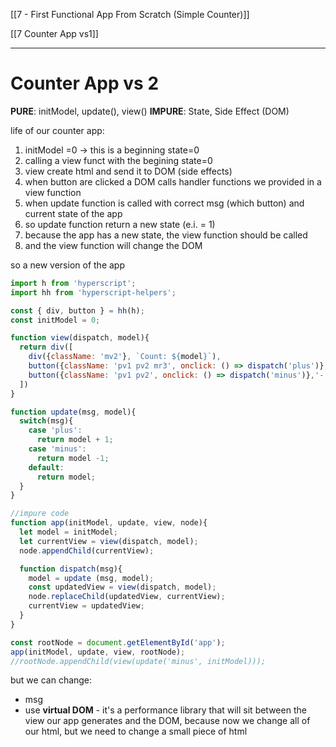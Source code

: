 [[7 - First Functional App From Scratch (Simple Counter)]]

[[7 Counter App vs1]]


---
# Counter App vs 2


**PURE**:         initModel, update(), view()
**IMPURE**:   State, Side Effect (DOM)

life of our counter app:
1. initModel =0 -> this is a beginning state=0
2. calling a view funct with the begining state=0
3. view create html and send it to DOM (side effects)
4. when button are clicked a DOM  calls handler functions we provided in a view function
5. when update function is called with correct msg (which button) and current state of the app
6. so update function return a new state (e.i. = 1)
7. because the app has a new state, the view function should be called
8. and the view function will change the DOM

so a new version of the app
```js
import h from 'hyperscript';
import hh from 'hyperscript-helpers';

const { div, button } = hh(h);
const initModel = 0;

function view(dispatch, model){
  return div([
    div({className: 'mv2'}, `Count: ${model}`),
    button({className: 'pv1 pv2 mr3', onclick: () => dispatch('plus')},'+'),
    button({className: 'pv1 pv2', onclick: () => dispatch('minus')},'-')
  ])
}

function update(msg, model){
  switch(msg){
    case 'plus':
      return model + 1;
    case 'minus':
      return model -1;
    default:
      return model;
  }
}

//impure code
function app(initModel, update, view, node){
  let model = initModel;
  let currentView = view(dispatch, model);
  node.appendChild(currentView);

  function dispatch(msg){
    model = update (msg, model);
    const updatedView = view(dispatch, model);
    node.replaceChild(updatedView, currentView);
    currentView = updatedView;
  }
}

const rootNode = document.getElementById('app');
app(initModel, update, view, rootNode);
//rootNode.appendChild(view(update('minus', initModel)));
```


but we can change:
- msg 
- use **virtual DOM** - it's a performance library that will sit between the view our app generates and the DOM, because now we change all of our html, but we need to change a small piece of html





